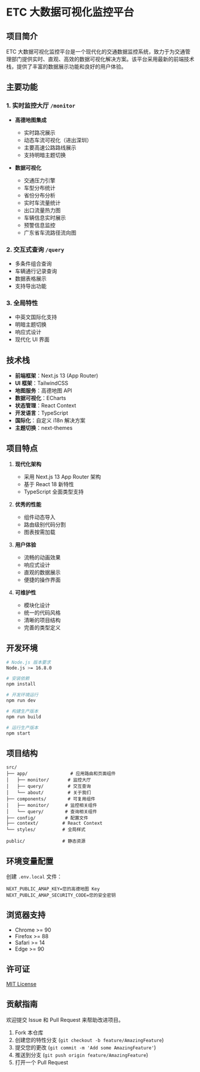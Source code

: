 # ETC 大数据可视化监控平台

## 项目简介

ETC 大数据可视化监控平台是一个现代化的交通数据监控系统，致力于为交通管理部门提供实时、直观、高效的数据可视化解决方案。该平台采用最新的前端技术栈，提供了丰富的数据展示功能和良好的用户体验。

## 主要功能

### 1. 实时监控大厅 `/monitor`
- **高德地图集成**
  - 实时路况展示
  - 动态车流可视化（进出深圳）
  - 主要高速公路路线展示
  - 支持明暗主题切换

- **数据可视化**
  - 交通压力引擎
  - 车型分布统计
  - 省份分布分析
  - 实时车流量统计
  - 出口流量热力图
  - 车辆信息实时展示
  - 预警信息监控
  - 广东省车流路径流向图

### 2. 交互式查询 `/query`
- 多条件组合查询
- 车辆通行记录查询
- 数据表格展示
- 支持导出功能

### 3. 全局特性
- 中英文国际化支持
- 明暗主题切换
- 响应式设计
- 现代化 UI 界面

## 技术栈

- **前端框架**：Next.js 13 (App Router)
- **UI 框架**：TailwindCSS
- **地图服务**：高德地图 API
- **数据可视化**：ECharts
- **状态管理**：React Context
- **开发语言**：TypeScript
- **国际化**：自定义 i18n 解决方案
- **主题切换**：next-themes

## 项目特点

1. **现代化架构**
   - 采用 Next.js 13 App Router 架构
   - 基于 React 18 新特性
   - TypeScript 全面类型支持

2. **优秀的性能**
   - 组件动态导入
   - 路由级别代码分割
   - 图表按需加载

3. **用户体验**
   - 流畅的动画效果
   - 响应式设计
   - 直观的数据展示
   - 便捷的操作界面

4. **可维护性**
   - 模块化设计
   - 统一的代码风格
   - 清晰的项目结构
   - 完善的类型定义

## 开发环境

```bash
# Node.js 版本要求
Node.js >= 16.8.0

# 安装依赖
npm install

# 开发环境运行
npm run dev

# 构建生产版本
npm run build

# 运行生产版本
npm start
```

## 项目结构

```
src/
├── app/                # 应用路由和页面组件
│   ├── monitor/       # 监控大厅
│   ├── query/         # 交互查询
│   └── about/         # 关于我们
├── components/        # 可复用组件
│   ├── monitor/      # 监控相关组件
│   └── query/        # 查询相关组件
├── config/           # 配置文件
├── context/         # React Context
└── styles/          # 全局样式

public/              # 静态资源
```

## 环境变量配置

创建 `.env.local` 文件：

```env
NEXT_PUBLIC_AMAP_KEY=您的高德地图 Key
NEXT_PUBLIC_AMAP_SECURITY_CODE=您的安全密钥
```

## 浏览器支持

- Chrome >= 90
- Firefox >= 88
- Safari >= 14
- Edge >= 90

## 许可证

[MIT License](LICENSE)

## 贡献指南

欢迎提交 Issue 和 Pull Request 来帮助改进项目。

1. Fork 本仓库
2. 创建您的特性分支 (`git checkout -b feature/AmazingFeature`)
3. 提交您的更改 (`git commit -m 'Add some AmazingFeature'`)
4. 推送到分支 (`git push origin feature/AmazingFeature`)
5. 打开一个 Pull Request
